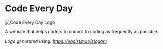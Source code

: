 # Code Every Day
![Code Every Day Logo](https://raw.githubusercontent.com/chenshuiluke/Code-Every-Day/master/logo.png)

A website that helps coders to commit to coding as frequently as possible.


*Logo generated using: https://egoist.moe/slogan/*